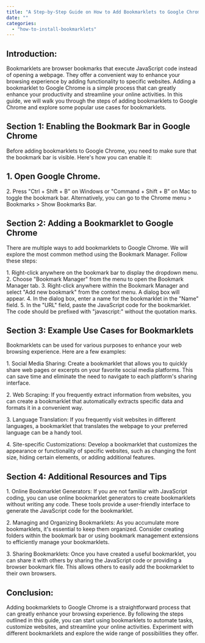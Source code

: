 ```yaml
---
title: "A Step-by-Step Guide on How to Add Bookmarklets to Google Chrome"
date: ""
categories: 
  - "how-to-install-bookmarklets"
---
```


## Introduction:

Bookmarklets are browser bookmarks that execute JavaScript code instead of opening a webpage. They offer a convenient way to enhance your browsing experience by adding functionality to specific websites. Adding a bookmarklet to Google Chrome is a simple process that can greatly enhance your productivity and streamline your online activities. In this guide, we will walk you through the steps of adding bookmarklets to Google Chrome and explore some popular use cases for bookmarklets.

## Section 1: Enabling the Bookmark Bar in Google Chrome

Before adding bookmarklets to Google Chrome, you need to make sure that the bookmark bar is visible. Here's how you can enable it:

## 1\. Open Google Chrome.

2\. Press "Ctrl + Shift + B" on Windows or "Command + Shift + B" on Mac to toggle the bookmark bar. Alternatively, you can go to the Chrome menu > Bookmarks > Show Bookmarks Bar.

## Section 2: Adding a Bookmarklet to Google Chrome

There are multiple ways to add bookmarklets to Google Chrome. We will explore the most common method using the Bookmark Manager. Follow these steps:

1\. Right-click anywhere on the bookmark bar to display the dropdown menu. 2. Choose "Bookmark Manager" from the menu to open the Bookmark Manager tab. 3. Right-click anywhere within the Bookmark Manager and select "Add new bookmark" from the context menu. A dialog box will appear. 4. In the dialog box, enter a name for the bookmarklet in the "Name" field. 5. In the "URL" field, paste the JavaScript code for the bookmarklet. The code should be prefixed with "javascript:" without the quotation marks.

## Section 3: Example Use Cases for Bookmarklets

Bookmarklets can be used for various purposes to enhance your web browsing experience. Here are a few examples:

1\. Social Media Sharing: Create a bookmarklet that allows you to quickly share web pages or excerpts on your favorite social media platforms. This can save time and eliminate the need to navigate to each platform's sharing interface.

2\. Web Scraping: If you frequently extract information from websites, you can create a bookmarklet that automatically extracts specific data and formats it in a convenient way.

3\. Language Translation: If you frequently visit websites in different languages, a bookmarklet that translates the webpage to your preferred language can be a handy tool.

4\. Site-specific Customizations: Develop a bookmarklet that customizes the appearance or functionality of specific websites, such as changing the font size, hiding certain elements, or adding additional features.

## Section 4: Additional Resources and Tips

1\. Online Bookmarklet Generators: If you are not familiar with JavaScript coding, you can use online bookmarklet generators to create bookmarklets without writing any code. These tools provide a user-friendly interface to generate the JavaScript code for the bookmarklet.

2\. Managing and Organizing Bookmarklets: As you accumulate more bookmarklets, it's essential to keep them organized. Consider creating folders within the bookmark bar or using bookmark management extensions to efficiently manage your bookmarklets.

3\. Sharing Bookmarklets: Once you have created a useful bookmarklet, you can share it with others by sharing the JavaScript code or providing a browser bookmark file. This allows others to easily add the bookmarklet to their own browsers.

## Conclusion:

Adding bookmarklets to Google Chrome is a straightforward process that can greatly enhance your browsing experience. By following the steps outlined in this guide, you can start using bookmarklets to automate tasks, customize websites, and streamline your online activities. Experiment with different bookmarklets and explore the wide range of possibilities they offer.
